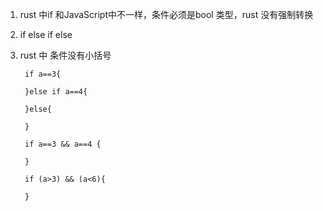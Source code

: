 1. rust 中if 和JavaScript中不一样，条件必须是bool 类型，rust 没有强制转换

2. if else if else

3. rust 中 条件没有小括号

        if a==3{

        }else if a==4{

        }else{

        }

        if a==3 && a==4 {

        }

        if (a>3) && (a<6){
            
        }